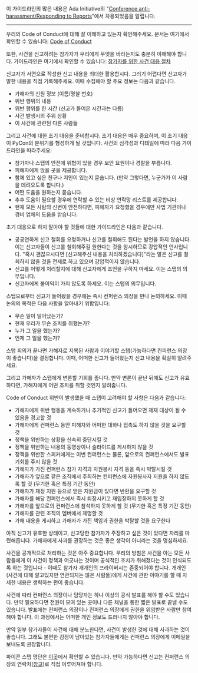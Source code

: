 이 가이드라인의 많은 내용은 Ada Initiative의 "[Conference anti-harassment/Responding to Reports](http://geekfeminism.wikia.com/wiki/Conference_anti-harassment/Responding_to_reports)”에서 차용되었음을 알립니다.

-------------------------------------------------------------------------------------------------
우리의 Code of Conduct에 대해 잘 이해하고 있는지 확인해주세요. 문서는 여기에서 확인할 수 있습니다: [Code of Conduct](https://github.com/pythonkr/pycon-code-of-conduct/blob/korean/code_of_conduct.md)

또한, 사건을 신고하려는 참가자가 우리에게 무엇을 바라는지도 충분히 이해해야 합니다. 가이드라인은 여기에서 확인할 수 있습니다: [참가자를 위한 사건 대응 절차](https://github.com/pythonkr/pycon-code-of-conduct/blob/korean/Attendee%20Procedure%20for%20incident%20handling.md)

신고자가 서면으로 작성한 신고 내용을 최대한 활용합시다. 그러기 어렵다면 신고자가 말한 내용을 직접 기록해주세요. 이때 수집해야 할 주요 정보는 다음과 같습니다.

 - 가해자의 신원 정보 (이름/명찰 번호)
 - 위반 행위의 내용
 - 위반 행위를 한 시간 (신고가 들어온 시간과는 다름)
 - 사건 발생시의 주위 상황
 - 이 사건에 관련된 다른 사람들

그리고 사건에 대한 초기 대응을 준비합시다. 초기 대응은 매우 중요하며, 이 초기 대응이 PyCon의 분위기를 형성하게 될 것입니다. 사건의 심각성과 디테일에 따라 다음 가이드라인을 따라주세요:

 - 참가자나 스탭의 안전에 위협이 있을 경우 보안 요원이나 경찰을 부릅니다.
 - 피해자에게 앉을 곳을 제공합니다.
 - 함께 있고 싶은 친구나 지인이 있는지 묻습니다. (만약 그렇다면, 누군가가 이 사람을 데려오도록 합니다.)
 - 어떤 도움을 원하는지 묻습니다.
 - 추후 도움이 필요할 경우에 연락할 수 있는 비상 연락망 리스트를 제공합니다.
 - 현재 모든 사람의 신변이 안전하다면, 피해자가 요청했을 경우에만 사법 기관이나 경비 업체의 도움을 받습니다.

초기 대응으로 하지 말아야 할 것들에 대한 가이드라인은 다음과 같습니다.

 - 공공연하게 신고 철회를 요청하거나 신고를 철회해도 된다는 발언을 하지 않습니다.
이는 신고자들이 신고를 철회해주길 원한다는 것을 암시하므로 강압적인 언사입니다.
"혹시 괜찮으시다면 [신고해주신 내용을 처리하겠습니다]"라는 말은 신고를 철회하지 않을 것을 전제로 하고 있으며 강압적이지 않습니다.
 - 신고를 어떻게 처리할지에 대해 신고자에게 조언을 구하지 마세요. 이는 스탭의 의무입니다.
 - 신고자에게 불이익이 가지 않도록 하세요. 이는 스탭의 의무입니다.

스탭으로부터 신고가 들어왔을 경우에는 즉시 컨퍼런스 의장을 만나 논의하세요.
이때 논의의 목적은 다음 사항을 알아내기 위함입니다:

 - 무슨 일이 일어났는가?
 - 현재 우리가 무슨 조치를 취했는가?
 - 누가 그 일을 했는가?
 - 언제 그 일을 했는가?

스탭 회의가 끝나면 가해자로 지목된 사람과 이야기할 스탭(가능하다면 컨퍼런스 의장이 좋습니다)을 결정합니다. 이때, 어떠한 신고가 들어왔는지 신고 내용을 확실히 알려주세요.

그리고 가해자가 스탭에게 변론할 기회를 줍니다. 만약 변론이 끝난 뒤에도 신고가 유효하다면, 가해자에게 어떤 조치를 취할 것인지 알려줍니다.

Code of Conduct 위반이 발생했을 때 스탭이 고려해야 할 사항은 다음과 같습니다:

 - 가해자에게 위반 행동을 계속하거나 추가적인 신고가 들어오면 제재 대상이 될 수 있음을 경고할 것
 - 가해자에게 컨퍼런스 동안 피해자와 어떠한 대화나 접촉도 하지 않을 것을 요구할 것
 - 정책을 위반하는 상황을 신속히 중단시킬 것
 - 정책을 위반하는 내용의 동영상이나 슬라이드를 게시하지 않을 것
 - 정책을 위반한 스피커에게는 이번 컨퍼런스는 물론, 앞으로의 컨퍼런스에서도 발표 기회를 주지 않을 것
 - 가해자가 가진 컨퍼런스 참가 자격과 자원봉사 자격 등을 즉시 박탈시킬 것
 - 가해자가 앞으로 같은 조직에서 주최하는 컨퍼런스에 자원봉사자 지원을 하지 않도록 할 것 (무기한 혹은 특정 기간 동안)
 - 가해자가 재정 지원 등으로 받은 지원금이 있다면 반환을 요구할 것
 - 가해자를 해당 컨퍼런스에서 즉시 퇴장시키고 재입장하지 못하게 할 것
 - 가해자를 앞으로의 컨퍼런스에 참석하지 못하게 할 것 (무기한 혹은 특정 기간 동안)
 - 가해자를 관련 조직의 멤버에서 제명할 것
 - 가해 내용을 게시하고 가해자가 가진 책임과 권한을 박탈할 것을 요구한다

아직 신고가 유효한 상태이고, 신고당한 참가자가 주장하고 싶은 것이 있다면 자리를 마련해줍니다.
가해자에게 사과를 권장하는 것은 좋은 생각이 아니라는 것을 명심하세요.

사건을 공개적으로 처리하는 것은 아주 중요합니다. 우리의 방침은 사건을 아는 모든 사람들에게 이 사건이 정책과 어긋나는 것이며 공식적인 조치가 취해졌다는 것이 인식되도록 하는 것입니다 - 이때도 참가자 개개인의 프라이버시는 존중되어야 합니다. 개개인(사건에 대해 알고있지만 연관되지는 않은 사람들)에게 사건에 관한 이야기를 할 때 자세한 내용은 생략하는 편이 좋습니다.

사건에 따라 컨퍼런스 의장이나 담당자는 하나 이상의 공식 발표를 해야 할 수도 있습니다. 만약 필요하다면 전원이 모여 있는 곳이나 다른 채널을 통한 짧은 발표로 끝낼 수도 있습니다. 발표에는 컨퍼런스 의장이나 컨퍼런스 의장에게 권한을 위임받은 사람만 참여해야 합니다. 이 과정에서는 어떠한 개인 정보도 드러나지 않아야 합니다.

만약 일부 참가자들이 사건에 대해 분노한다면, 사건이 발생한 것에 대해 사과하는 것이 좋습니다. 그래도 불편한 감정이 남아있는 참가자들에게는 컨퍼런스 의장에게 이메일을 보내도록 권장합니다.

파이콘 스탭 명단은 [이곳](https://www.pycon.kr/2017/about/staff/)에서 확인할 수 있습니다. 만약 가능하다면 신고는 컨퍼런스 의장의 연락처([참고](https://www.pycon.kr/2017/about/coc/))로 직접 이루어져야 합니다.
